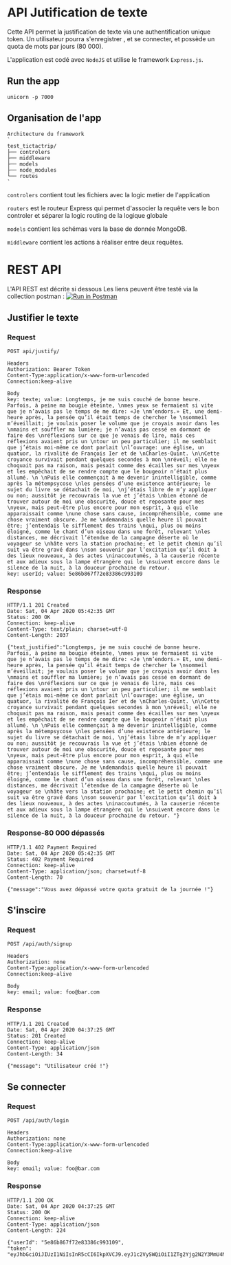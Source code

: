 # API Jutification de texte

Cette API permet la justification de texte via une authentification unique token. 
Un utilisateur pourra s'enregistrer , et se connecter, et possède un quota de mots par jours (80 000).

L'application est codé avec `NodeJS` et utilise le framework `Express.js`.


## Run the app

    unicorn -p 7000
    
## Organisation de l'app

    Architecture du framework 
    `
    test_tictactrip/
    ├── controlers
    ├── middleware
    ├── models
    ├── node_modules
    └── routes
    `
    
`controlers` contient tout les fichiers avec la logic metier de l'application

`routers` est le routeur Express qui permet d'associer la requête vers le bon controler et séparer la logic routing de la logique globale
 
`models` contient les schémas vers la base de donnée MongoDB.

`middleware` contient les actions à réaliser entre deux requêtes.

# REST API

L'API REST est décrite si dessous
Les liens peuvent être testé via la collection postman : [![Run in Postman](https://run.pstmn.io/button.svg)](https://app.getpostman.com/run-collection/5e2fe2789ec8c56f4377)

## Justifier le texte

### Request

`POST api/justify/`
  
    Headers
    Authorization: Bearer Token
    Content-Type:application/x-www-form-urlencoded
    Connection:keep-alive
    
    Body 
    key: texte; value: Longtemps, je me suis couché de bonne heure. Parfois, à peine ma bougie éteinte, \nmes yeux se fermaient si vite que je n’avais pas le temps de me dire: «Je \nm’endors.» Et, une demi-heure après, la pensée qu’il était temps de chercher le \nsommeil m’éveillait; je voulais poser le volume que je croyais avoir dans les \nmains et souffler ma lumière; je n’avais pas cessé en dormant de faire des \nréflexions sur ce que je venais de lire, mais ces réflexions avaient pris un \ntour un peu particulier; il me semblait que j’étais moi-même ce dont parlait \nl’ouvrage: une église, un quatuor, la rivalité de François Ier et de \nCharles-Quint. \n\nCette croyance survivait pendant quelques secondes à mon \nréveil; elle ne choquait pas ma raison, mais pesait comme des écailles sur mes \nyeux et les empêchait de se rendre compte que le bougeoir n’était plus allumé. \n \nPuis elle commençait à me devenir inintelligible, comme après la métempsycose \nles pensées d’une existence antérieure; le sujet du livre se détachait de moi, \nj’étais libre de m’y appliquer ou non; aussitôt je recouvrais la vue et j’étais \nbien étonné de trouver autour de moi une obscurité, douce et reposante pour mes \nyeux, mais peut-être plus encore pour mon esprit, à qui elle apparaissait comme \nune chose sans cause, incompréhensible, comme une chose vraiment obscure. Je me \ndemandais quelle heure il pouvait être; j’entendais le sifflement des trains \nqui, plus ou moins éloigné, comme le chant d’un oiseau dans une forêt, relevant \nles distances, me décrivait l’étendue de la campagne déserte où le voyageur se \nhâte vers la station prochaine; et le petit chemin qu’il suit va être gravé dans \nson souvenir par l’excitation qu’il doit à des lieux nouveaux, à des actes \ninaccoutumés, à la causerie récente et aux adieux sous la lampe étrangère qui le \nsuivent encore dans le silence de la nuit, à la douceur prochaine du retour.
    key: userId; value: 5e86b867f72e83386c993109 

### Response

    HTTP/1.1 201 Created
    Date: Sat, 04 Apr 2020 05:42:35 GMT
    Status: 200 OK
    Connection: keep-alive
    Content-Type: text/plain; charset=utf-8
    Content-Length: 2037

    {"text_justified":"Longtemps, je me suis couché de bonne heure. Parfois, à peine ma bougie éteinte, \nmes yeux se fermaient si vite que je n’avais pas le temps de me dire: «Je \nm’endors.» Et, une demi-heure après, la pensée qu’il était temps de chercher le \nsommeil m’éveillait; je voulais poser le volume que je croyais avoir dans les \nmains et souffler ma lumière; je n’avais pas cessé en dormant de faire des \nréflexions sur ce que je venais de lire, mais ces réflexions avaient pris un \ntour un peu particulier; il me semblait que j’étais moi-même ce dont parlait \nl’ouvrage: une église, un quatuor, la rivalité de François Ier et de \nCharles-Quint. \n\nCette croyance survivait pendant quelques secondes à mon \nréveil; elle ne choquait pas ma raison, mais pesait comme des écailles sur mes \nyeux et les empêchait de se rendre compte que le bougeoir n’était plus allumé. \n \nPuis elle commençait à me devenir inintelligible, comme après la métempsycose \nles pensées d’une existence antérieure; le sujet du livre se détachait de moi, \nj’étais libre de m’y appliquer ou non; aussitôt je recouvrais la vue et j’étais \nbien étonné de trouver autour de moi une obscurité, douce et reposante pour mes \nyeux, mais peut-être plus encore pour mon esprit, à qui elle apparaissait comme \nune chose sans cause, incompréhensible, comme une chose vraiment obscure. Je me \ndemandais quelle heure il pouvait être; j’entendais le sifflement des trains \nqui, plus ou moins éloigné, comme le chant d’un oiseau dans une forêt, relevant \nles distances, me décrivait l’étendue de la campagne déserte où le voyageur se \nhâte vers la station prochaine; et le petit chemin qu’il suit va être gravé dans \nson souvenir par l’excitation qu’il doit à des lieux nouveaux, à des actes \ninaccoutumés, à la causerie récente et aux adieux sous la lampe étrangère qui le \nsuivent encore dans le silence de la nuit, à la douceur prochaine du retour. "}
    
### Response-80 000 dépassés

    HTTP/1.1 402 Payment Required
    Date: Sat, 04 Apr 2020 05:42:35 GMT
    Status: 402 Payment Required
    Connection: keep-alive
    Content-Type: application/json; charset=utf-8
    Content-Length: 70
    
    {"message":"Vous avez dépassé votre quota gratuit de la journée !"}


## S'inscire

### Request

`POST /api/auth/signup`
    
    Headers
    Authorization: none
    Content-Type:application/x-www-form-urlencoded
    Connection:keep-alive
    
    Body
    key: email; value: foo@bar.com
  
### Response

    HTTP/1.1 201 Created
    Date: Sat, 04 Apr 2020 04:37:25 GMT
    Status: 201 Created
    Connection: keep-alive
    Content-Type: application/json
    Content-Length: 34

    {"message": "Utilisateur créé !"}

## Se connecter

### Request

`POST /api/auth/login`
    
    Headers
    Authorization: none
    Content-Type:application/x-www-form-urlencoded
    Connection:keep-alive
    
    Body
    key: email; value: foo@bar.com
  
### Response

    HTTP/1.1 200 OK
    Date: Sat, 04 Apr 2020 04:37:25 GMT
    Status: 200 OK
    Connection: keep-alive
    Content-Type: application/json
    Content-Length: 224

    {"userId": "5e86b867f72e83386c993109",
    "token": "eyJhbGciOiJIUzI1NiIsInR5cCI6IkpXVCJ9.eyJ1c2VySWQiOiI1ZTg2Yjg2N2Y3MmU4MzM4NmM5OTMxMDkiLCJpYXQiOjE1ODU5NzkyODQsImV4cCI6MTU4NjA2NTY4NH0.k7paY2kc0XrSv1DjDhVlFzzGws8tnOxLIiTwevZ0VLA"}
    
   
